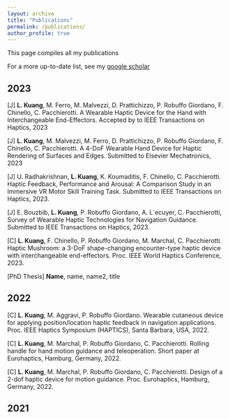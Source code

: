 ```yaml
---
layout: archive
title: "Publications"
permalink: /publications/
author_profile: true
---
```

This page compiles all my publications

For a more up-to-date list, see my [google scholar](https://scholar.google.com/citations?user=CEAcl4YAAAAJ&hl=en)
## 2023

[J] **L. Kuang**, M. Ferro, M. Malvezzi, D. Prattichizzo, P. Robuffo Giordano, F. Chinello, C. Pacchierotti. A Wearable Haptic Device for the Hand with Interchangeable End-Effectors. Accepted by to IEEE Transactions on Haptics, 2023

[J] **L. Kuang**, M. Malvezzi, M. Ferro, D. Prattichizzo, P. Robuffo Giordano, F. Chinello, C. Pacchierotti. A 4-DoF Wearable Hand Device for Haptic Rendering of Surfaces and Edges. Submitted to Elsevier Mechatronics, 2023

[J] U. Radhakrishnan, **L. Kuang**, K. Koumaditis, F. Chinello, C. Pacchierotti. Haptic Feedback, Performance and Arousal: A Comparison Study in an Immersive VR Motor Skill Training Task. Submitted to IEEE Transactions on Haptics, 2023.

[J] E. Bouzbib, **L. Kuang**, P. Robuffo Giordano, A. L´ecuyer, C. Pacchierotti, Survey of Wearable Haptic Technologies for Navigation Guidance. Submitted to IEEE Transactions on Haptics, 2023.

[C] **L. Kuang**, F. Chinello, P. Robuffo Giordano, M. Marchal, C. Pacchierotti. Haptic Mushroom: a 3-DoF shape-changing encounter-type haptic device with interchangeable end-effectors. Proc. IEEE World Haptics Conference, 2023.

[PhD Thesis] **Name**, name, name2, title

## 2022

[C] **L. Kuang**, M. Aggravi, P. Robuffo Giordano. Wearable cutaneous device for applying position/location haptic feedback in navigation applications. Proc. IEEE Haptics Symposium (HAPTICS), Santa Barbara, USA, 2022.

[C] **L. Kuang**, M. Marchal, P. Robuffo Giordano, C. Pacchierotti. Rolling handle for hand motion guidance and teleoperation. Short paper at Eurohaptics, Hamburg, Germany, 2022.

[C] **L. Kuang**, M. Marchal, P. Robuffo Giordano, C. Pacchierotti. Design of a 2-dof haptic device for motion guidance. Proc. Eurohaptics, Hamburg, Germany, 2022.


## 2021
